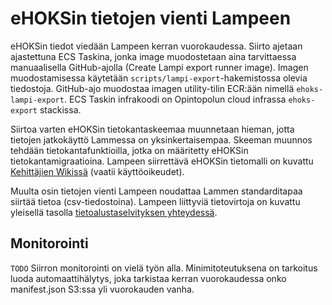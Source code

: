 # eHOKSin tietojen vienti Lampeen

eHOKSin tiedot viedään Lampeen kerran vuorokaudessa. Siirto ajetaan ajastettuna
ECS Taskina, jonka image muodostetaan aina tarvittaessa manuaalisella
GitHub-ajolla (Create Lampi export runner image). Imagen muodostamisessa
käytetään `scripts/lampi-export`-hakemistossa olevia tiedostoja. GitHub-ajo
muodostaa imagen utility-tilin ECR:ään nimellä `ehoks-lampi-export`. ECS Taskin
infrakoodi on Opintopolun cloud infrassa `ehoks-export` stackissa.

Siirtoa varten eHOKSin tietokantaskeemaa muunnetaan hieman, jotta tietojen
jatkokäyttö Lammessa on yksinkertaisempaa. Skeeman muunnos tehdään
tietokantafunktioilla, jotka on määritetty eHOKSin tietokantamigraatioina.
Lampeen siirrettävä eHOKSin tietomalli on kuvattu
[Kehittäjien Wikissä](https://wiki.eduuni.fi/x/LPaAHg) (vaatii käyttöoikeudet).

Muulta osin tietojen vienti Lampeen noudattaa Lammen standarditapaa siirtää
tietoa (csv-tiedostoina). Lampeen liittyviä tietovirtoja on kuvattu yleisellä
tasolla [tietoalustaselvityksen yhteydessä](https://wiki.eduuni.fi/spaces/OPHPALV/pages/285257658/Tietoalustaselvitys#Tietoalustaselvitys-Tietovirrat).

## Monitorointi

`TODO` Siirron monitorointi on vielä työn alla. Minimitoteutuksena on tarkoitus
luoda automaattihälytys, joka tarkistaa kerran vuorokaudessa onko manifest.json
S3:ssa yli vuorokauden vanha.
